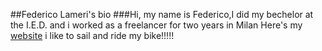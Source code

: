 
##Federico Lameri's bio
###Hi, my name is Federico,I did my bechelor at the I.E.D. and i worked as a freelancer for two years in Milan
Here's my [website](http://callmefe.de)
i like to sail and ride my bike!!!!!
